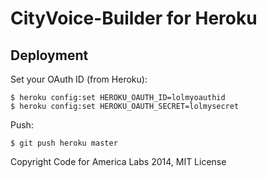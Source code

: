 # CityVoice-Builder for Heroku

## Deployment

Set your OAuth ID (from Heroku):

    $ heroku config:set HEROKU_OAUTH_ID=lolmyoauthid
    $ heroku config:set HEROKU_OAUTH_SECRET=lolmysecret

Push:

    $ git push heroku master

Copyright Code for America Labs 2014, MIT License

